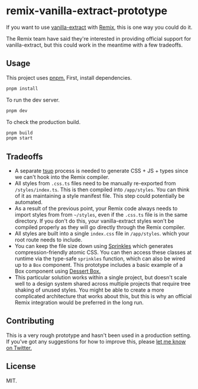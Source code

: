 # remix-vanilla-extract-prototype

If you want to use [vanilla-extract](https://vanilla-extract.style) with [Remix,](https://remix.run) this is one way you could do it.

The Remix team have said they're interested in providing official support for vanilla-extract, but this could work in the meantime with a few tradeoffs.

## Usage

This project uses [pnpm.](https://pnpm.io) First, install dependencies.

```bash
pnpm install
```

To run the dev server.

```bash
pnpm dev
```

To check the production build.

```bash
pnpm build
pnpm start
```

## Tradeoffs

- A separate [tsup](https://github.com/egoist/tsup) process is needed to generate CSS + JS + types since we can't hook into the Remix compiler.
- All styles from `.css.ts` files need to be manually re-exported from `/styles/index.ts`. This is then compiled into `/app/styles`. You can think of it as maintaining a style manifest file. This step could potentially be automated.
- As a result of the previous point, your Remix code always needs to import styles from from `~/styles`, even if the `.css.ts` file is in the same directory. If you don't do this, your vanilla-extract styles won't be compiled properly as they will go directly through the Remix compiler.
- All styles are built into a single `index.css` file in `/app/styles`. which your root route needs to include.
- You can keep the file size down using [Sprinkles](https://vanilla-extract.style/documentation/packages/sprinkles) which generates compression-friendly atomic CSS. You can then access these classes at runtime via the type-safe `sprinkles` function, which can also be wired up to a `Box` component. This prototype includes a basic example of a Box component using [Dessert Box.](https://github.com/TheMightyPenguin/dessert-box)
- This particular solution works within a single project, but doesn't scale well to a design system shared across multiple projects that require tree shaking of unused styles. You might be able to create a more complicated architecture that works about this, but this is why an official Remix integration would be preferred in the long run.

## Contributing

This is a very rough prototype and hasn't been used in a production setting. If you've got any suggestions for how to improve this, please [let me know on Twitter.](https://twitter.com/markdalgleish)

## License

MIT.
